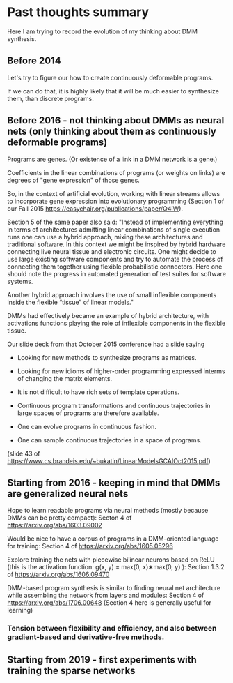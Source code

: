 # Past thoughts summary

Here I am trying to record the evolution of my thinking about DMM synthesis.

## Before 2014

Let's try to figure our how to create continuously deformable programs.

If we can do that, it is highly likely that it will be much easier to synthesize them, than discrete programs.

## Before 2016 - not thinking about DMMs as neural nets (only thinking about them as continuously deformable programs)

Programs are genes. (Or existence of a link in a DMM network is a gene.)

Coefficients in the linear combinations of programs (or weights on links) are degrees of "gene expression" of those genes.

So, in the context of artificial evolution, working with linear streams allows to incorporate gene expression into evolutionary programming (Section 1 of our Fall 2015 https://easychair.org/publications/paper/Q4lW). 

Section 5 of the same paper also said: "Instead
of implementing everything in terms of architectures admitting linear combinations of single execution
runs one can use a hybrid approach, mixing these architectures and traditional software. In this context
we might be inspired by hybrid hardware connecting live neural tissue and electronic circuits.
One might decide to use large existing software components and try to automate the process of
connecting them together using flexible probabilistic connectors. Here one should note the progress in
automated generation of test suites for software systems.

Another hybrid approach involves the use of small inflexible components inside the flexible “tissue”
of linear models." 

DMMs had effectively became an example of hybrid architecture, with activations functions playing the role of inflexible components in the flexible tissue.

Our slide deck from that October 2015 conference had a slide saying

 * Looking for new methods to synthesize programs as matrices.
 
 * Looking for new idioms of higher-order programming expressed interms of changing the matrix elements.
 
 * It is not difficult to have rich sets of template operations.
 
 * Continuous program transformations and continuous trajectories in large spaces of programs are therefore available.
 
 * One can evolve programs in continuous fashion.
 
 * One can sample continuous trajectories in a space of programs.
 
(slide 43 of https://www.cs.brandeis.edu/~bukatin/LinearModelsGCAIOct2015.pdf)


## Starting from 2016 - keeping in mind that DMMs are generalized neural nets

Hope to learn readable programs via neural methods (mostly because DMMs can be pretty compact): Secton 4 of https://arxiv.org/abs/1603.09002

Would be nice to have a corpus of programs in a DMM-oriented language for training: Section 4 of https://arxiv.org/abs/1605.05296

Explore training the nets with piecewise bilinear neurons based on ReLU (this is the activation function: g(x, y) = max(0, x)∗max(0, y) ): Section 1.3.2 of https://arxiv.org/abs/1606.09470

DMM-based program synthesis is similar to finding neural net architecture while assembling the network from layers and modules:
Section 4 of https://arxiv.org/abs/1706.00648 (Section 4 here is generally useful for learning)

### Tension between flexibility and efficiency, and also between gradient-based and derivative-free methods. 



## Starting from 2019 - first experiments with training the sparse networks
